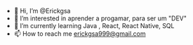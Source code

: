 - 👋 Hi, I’m @Erickgsa
- 👀 I’m interested in  aprender a progamar, para ser um "DEV"
- 🌱 I’m currently learning Java , React, React Native,  SQL 
- 📫 How to reach me erickgsa999@gmail.com

<!---
Erickgsa/Erickgsa is a ✨ special ✨ repository because its `README.md` (this file) appears on your GitHub profile.
You can click the Preview link to take a look at your changes.
--->
